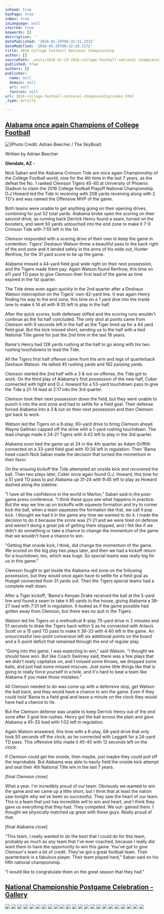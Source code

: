 ```yaml
---
inFeed: true
hasPage: true
inNav: true
inLanguage: null
starred: true
keywords: []
description: ''
datePublished: '2016-01-29T08:32:31.231Z'
dateModified: '2016-01-29T08:32:28.317Z'
title: 2016 College Football National Championship
author: []
sourcePath: _posts/2016-01-29-2016-college-football-national-championship.md
published: true
authors: []
publisher:
  name: null
  domain: null
  url: null
  favicon: null
url: 2016-college-football-national-championship/index.html
_type: Article

---
```

## [Alabama once again Champions of College Football][0]
![(Photo Credit: Adrian Beecher / The SkyBoat)](https://the-grid-user-content.s3-us-west-2.amazonaws.com/60dd8e17-e09d-4e92-b8cb-67c554b3a310.jpg)

Written by Adrian Beecher

**Glendale, AZ -**

Nick Saban and the Alabama Crimson Tide are once again Championship of the College Football world, now for the 4th time in the last 7 years, as the defeat the No. 1 ranked Clemson Tigers 45-40 at University of Phoenix Stadium to claim the 2016 College football Playoff National Championship. O.J Howard led the Tide in receiving with 208 yards receiving along with 2 TD's and was named the Offensive MVP of the game.

Both teams were unable to get anything going on their opening drives, combining for just 52 total yards. Alabama broke open the scoring on their second drive, as running back Derrick Henry found a seam, turned on the boosters, and went 50 yards untouched into the end zone to make it 7-0 Crimson Tide with 7:55 left in the 1st.

Clemson responded with a scoring drive of their own to keep the game in contention. Tigers' Deshaun Watson threw a beautiful pass to the back right of the end zone and it landed safely in the arms of his wide out, Hunter Renfrow, for the 31 yard score to tie up the game.

Alabama missed a 44-yard field goal wide right on their next possession, and the Tigers made them pay. Again Watson found Renfrow, this time on a11 yard TD pass to give Clemson their first lead of the game as time expired in the 1st quarter.

The Tide drew even again quickly in the 2nd quarter after a Deshaun Watson interception on the Tigers' own 42-yard line. It was again Henry finding his way to the end zone, this time on a 1 yard dive into the inside lane to make it 14 all with 9:35 left to play in the half.

After the quick scores, both defenses stifled and the scoring runs wouldn't continue as the 1st half concluded. The only shot at points came from Clemson with 9 seconds left in the half as the Tiger lined up for a 44 yard field goal. But the kick missed short, sending us to the half with a tied National Title game for just the 2nd time in the last 16 years.

Bama's Henry had 128 yards rushing at the half to go along with his two rushing touchdowns to lead the Tide.

All the Tigers first half offense came from the arm and legs of quarterback Deshaun Watson. He tallied 45 rushing yards and 162 passing yards.

Clemson started the 2nd half with a 3 & out on offense, the Tide got to work. On the third play of Alabama's first possession of the new half, Coker connected with tight end O.J. Howard for a 53-yard touchdown pass to give the Tide a 21-14 lead at 2:17 into the 3rd quarter.

Clemson took their next possession down the field, but they were unable to punch it into the end zone and had to settle for a field goal. Their defense forced Alabama into a 3 & out on their next possession and then Clemson got back to work.

Watson led the Tigers on a 9-play, 60-yard drive to bring Clemson ahead. Wayne Gallman capped off the drive with a 1-yard rushing touchdown. The lead change made it 24-21 Tigers with 4:42 left to play in the 3rd quarter.

Alabama soon tied the game up at 24 in the 4th quarter as Adam Griffith connected on a 33-yard field goal with 10:34 left in regulation.  Then 'Bama head coach Nick Saban made the decision that turned the momentum in their favor.

On the ensuing kickoff the Tide attempted an onside kick and recovered the ball. Then two plays later, Coker once again found O.J. Howard, this time for a 51 yard TD pass to put Alabama up 31-24 with 9:45 left to play as Howard dashed along the sideline.

"I have all the confidence in the world in Marlon," Saban said in the post-game press conference. "I think these guys see what happens in practice. But the way we line up on kickoffs with squeeze formation and try to corner kick the ball, when a team squeezes the formation like that, we call it pop kick. I thought we had it in the game any time we wanted to do it. I made the decision to do it because the score was 21-21 and we were tired on defense and weren't doing a great job of getting them stopped, and I felt like if we didn't do something or take a chance to change the momentum of the game that we wouldn't have a chance to win.

"Getting that onside kick, I think, did change the momentum of the game. We scored on the big play two plays later, and then we had a kickoff return for a touchdown, too, which was huge. So special teams was really big for us in this game."

Clemson fought to get inside the Alabama red zone on the following possession, but they would once again have to settle for a field goal as Huegel connected from 31 yards out. Then the Tigers special teams had a complete melt down.

After a Tiger kickoff, 'Bama's Kenyan Drake received the ball at the 5-yard line and found a seam to take it 95 yards to the house, giving Alabama a 38-27 lead with 7:31 left in regulation. It looked as if the game possible had gotten away from Clemson, but there was no quit in the Tigers.

Watson led his Tigers on a methodical 8-play 75-yard drive in 2 minutes and 51 seconds to draw the Tigers back within 5 as he connected with Artavis Scott on a 15 yard TD pass to make it 38-33 with 4:40 left in the game. An unsuccessful two-point conversion left six additional points on the board and a 5-point deficit that remained through the end of regular play.

"Going into this game, I was expecting to win," said Watson. "I thought we should have won. But like Coach Swinney said, there was a few plays that we didn't really capitalize on, and I missed some throws, we dropped some balls, and just had some missed miscues. Just some little things like that is going to really force yourself in a hole, and it's hard to beat a team like Alabama if you make those mistakes."

All Clemson needed to do was come up with a defensive stop, get Watson the ball back, and they would have a chance to win the game. Even if they could hold 'Bama to a field goal and leave a minute on the clock they would have had a chance to tie.

But the Clemson defense was unable to keep Derrick Henry out of the end zone after 3 goal line rushes.  Henry got the ball across the plain and gave Alabama a 45-33 lead with 1:02 left in regulation.

Again Watson answered, this time with a 6-play, 68-yard drive that only took 50 seconds off the clock, as he connected with Leggett for a 24-yard TD pass. This offensive blitz made it 45-40 with 12 seconds left on the clock.

If Clemson could get the onside, then maybe, just maybe they could pull off the improbable. But Alabama was able to easily field the onside kick attempt and seal their 4th National Title win in the last 7 years.

\[final Clemson close\]

What a year. I'm incredibly proud of our team. Obviously we wanted to win the game and we came up a little short, but I think that at least the nation saw tonight why we've been so successful. They saw the heart of our team. This is a team that just has incredible will to win and heart, and I think they gave us everything that they had. They competed. We out- gained them. I thought we physically matched up great with these guys. Really proud of that.

\[final Alabama close\]

"This team, I really wanted to do the best that I could do for this team, probably as much as any team that I've ever coached, because I really did want them to have the opportunity to win this game. You've got to give Clemson's team a lot of credit. They've got a great football team. Their quarterback is a fabulous player. Their team played hard," Saban said on his fifth national championship.

"I would like to congratulate them on the great season that they had."

## [National Championship Postgame Celebration -Gallery][1]
![](https://the-grid-user-content.s3-us-west-2.amazonaws.com/8f2ffb36-34d0-457f-8cd2-6bff3f2972ed.JPG)
![](https://the-grid-user-content.s3-us-west-2.amazonaws.com/2a68a331-97ec-40de-8b46-527889ef21e3.JPG)
![](https://the-grid-user-content.s3-us-west-2.amazonaws.com/e9154c59-fe50-478a-a53e-7c8d0706c3fd.JPG)
![](https://the-grid-user-content.s3-us-west-2.amazonaws.com/4bcd0803-5fc8-4c60-8ed3-59e8a9597460.JPG)
![](https://the-grid-user-content.s3-us-west-2.amazonaws.com/f27a4ad6-0e40-4794-9a17-f8a4fd11d627.JPG)
![](https://the-grid-user-content.s3-us-west-2.amazonaws.com/08643bae-ccc3-42d2-b64b-c5671240c4f7.JPG)
![](https://the-grid-user-content.s3-us-west-2.amazonaws.com/5339b76f-6504-45df-b63e-9ffa51ab5087.JPG)
![](https://the-grid-user-content.s3-us-west-2.amazonaws.com/d90ebc47-257f-4241-b57e-e410b19e9a33.JPG)
![](https://the-grid-user-content.s3-us-west-2.amazonaws.com/730ecf64-f957-49f0-881f-be4b8ea4092a.JPG)
![](https://the-grid-user-content.s3-us-west-2.amazonaws.com/48cc9aba-7d72-4955-88cd-2b4e758595f2.JPG)
![](https://the-grid-user-content.s3-us-west-2.amazonaws.com/1c95bf83-9425-4e93-acef-ac59430146ea.JPG)
![](https://the-grid-user-content.s3-us-west-2.amazonaws.com/4aa3c4d4-ca4a-496c-ac0d-b1baa5800eeb.JPG)
![](https://the-grid-user-content.s3-us-west-2.amazonaws.com/65aa4416-872b-46da-9de5-68e28a377524.JPG)
![](https://the-grid-user-content.s3-us-west-2.amazonaws.com/1edee682-54db-4ca0-a45f-0cd04cde345a.JPG)
![](https://the-grid-user-content.s3-us-west-2.amazonaws.com/2d5eba2f-4b64-418d-897a-9f79d8bdf670.JPG)
![](https://the-grid-user-content.s3-us-west-2.amazonaws.com/2a218cd8-1d1e-44c6-9480-9bc479e62086.JPG)
![](https://the-grid-user-content.s3-us-west-2.amazonaws.com/0d0f30ae-2767-4cb3-96df-a95a692d44d3.JPG)
![](https://the-grid-user-content.s3-us-west-2.amazonaws.com/df56bf21-c8ca-4474-bedc-91f53619080f.JPG)
![](https://the-grid-user-content.s3-us-west-2.amazonaws.com/86027380-edc0-4f48-990d-245dfcd53aa9.JPG)
![](https://the-grid-user-content.s3-us-west-2.amazonaws.com/d2b56eb4-2996-4a12-849c-7fbc90a7c3ec.JPG)
![](https://the-grid-user-content.s3-us-west-2.amazonaws.com/2057ebc5-9b94-4faf-9a88-65dceff95a84.JPG)
![](https://the-grid-user-content.s3-us-west-2.amazonaws.com/2dedcc44-9577-46cf-bbb6-1f4823bd9bfb.JPG)
![](https://the-grid-user-content.s3-us-west-2.amazonaws.com/5bce972a-5247-4db9-826a-906fb884b4d4.JPG)

[0]: http://www.theskyboat.com/2016-college-football-playoff-national-championship-jan-11/alabama-once-again-champions-of-college-football
[1]: http://www.theskyboat.com/2016-college-football-playoff-national-championship-jan-11/national-championship-postgame-celebration-gallery